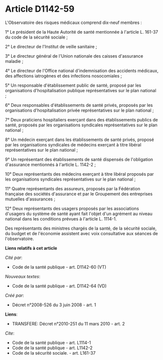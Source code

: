 # Article D1142-59

L'Observatoire des risques médicaux comprend dix-neuf membres : 

1° Le président de la Haute Autorité de santé mentionnée à l'article L. 161-37 du code de la sécurité sociale ; 

2° Le directeur de l'Institut de veille sanitaire ; 

3° Le directeur général de l'Union nationale des caisses d'assurance maladie ; 

4° Le directeur de l'Office national d'indemnisation des accidents médicaux, des affections iatrogènes et des infections
nosocomiales ; 

5° Un responsable d'établissement public de santé, proposé par les organisations d'hospitalisation publique représentatives
sur le plan national ; 

6° Deux responsables d'établissements de santé privés, proposés par les organisations d'hospitalisation privée
représentatives sur le plan national ; 

7° Deux praticiens hospitaliers exerçant dans des établissements publics de santé, proposés par les organisations syndicales
représentatives sur le plan national ; 

8° Un médecin exerçant dans les établissements de santé privés, proposé par les organisations syndicales de médecins exerçant
à titre libéral représentatives sur le plan national ; 

9° Un représentant des établissements de santé dispensés de l'obligation d'assurance mentionnés à l'article L. 1142-2 ; 

10° Deux représentants des médecins exerçant à titre libéral proposés par les organisations syndicales représentatives sur le
plan national ; 

11° Quatre représentants des assureurs, proposés par la Fédération française des sociétés d'assurance et par le Groupement
des entreprises mutuelles d'assurances ; 

12° Deux représentants des usagers proposés par les associations d'usagers du système de santé ayant fait l'objet d'un
agrément au niveau national dans les conditions prévues à l'article L. 1114-1. 

Des représentants des ministres chargés de la santé, de la sécurité sociale, du budget et de l'économie assistent avec voix
consultative aux séances de l'observatoire.

**Liens relatifs à cet article**

_Cité par_:

  - Code de la santé publique - art. D1142-60 (VT)

_Nouveaux textes_:

  - Code de la santé publique - art. D1142-64 (VD)

_Créé par_:

  - Décret n°2008-526 du 3 juin 2008 - art. 1

**Liens**:

  - TRANSFERE: Décret n°2010-251 du 11 mars 2010 - art. 2

_Cite_:

  - Code de la santé publique - art. L1114-1
  - Code de la santé publique - art. L1142-2
  - Code de la sécurité sociale. - art. L161-37
